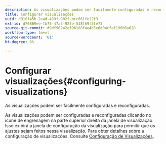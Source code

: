 ```yaml
---
description: As visualizações podem ser facilmente configuradas e reconfiguradas.
title: Configurar visualizações
uuid: d918f45b-2e4d-499f-902f-bcc661fe12f3
exl-id: d70869ee-fb75-47a3-92fe-518f69f5fe73
source-git-commit: d9df90242ef96188f4e4b5e6d04cfef196b0a628
workflow-type: tm+mt
source-wordcount: '61'
ht-degree: 6%

---
```


# Configurar visualizações{#configuring-visualizations}

As visualizações podem ser facilmente configuradas e reconfiguradas.

As visualizações podem ser configuradas e reconfiguradas clicando no ícone de engrenagem na parte superior direita da janela de visualização. Isso exibirá a janela de configuração da visualização para permitir que os ajustes sejam feitos nessa visualização. Para obter detalhes sobre a configuração de visualizações. Consulte [Configuração de Visualizações](../../../../home/c-adobe-data-workbench-dashboard/c-visualizations/c-configuring-visualizations.md#concept-edc3c7270ffe429c9aab8ceca429b570).
